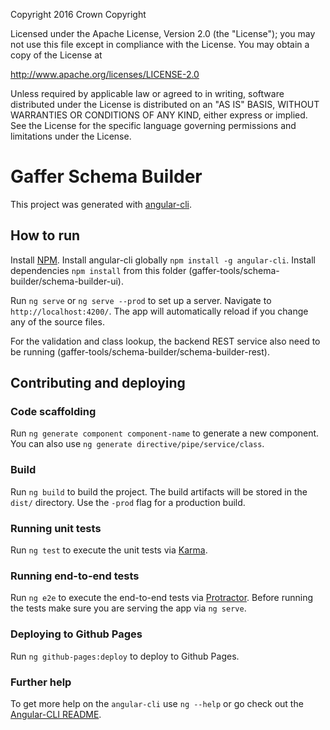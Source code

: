 Copyright 2016 Crown Copyright

Licensed under the Apache License, Version 2.0 (the "License");
you may not use this file except in compliance with the License.
You may obtain a copy of the License at

  http://www.apache.org/licenses/LICENSE-2.0

Unless required by applicable law or agreed to in writing, software
distributed under the License is distributed on an "AS IS" BASIS,
WITHOUT WARRANTIES OR CONDITIONS OF ANY KIND, either express or implied.
See the License for the specific language governing permissions and
limitations under the License.

# Gaffer Schema Builder

This project was generated with [angular-cli](https://github.com/angular/angular-cli).

## How to run

Install [NPM](https://www.npmjs.com/).
Install angular-cli globally `npm install -g angular-cli`.
Install dependencies `npm install` from this folder (gaffer-tools/schema-builder/schema-builder-ui).

Run `ng serve` or `ng serve --prod` to set up a server. Navigate to `http://localhost:4200/`. The app will automatically reload if you change any of the source files.

For the validation and class lookup, the backend REST service also need to be running (gaffer-tools/schema-builder/schema-builder-rest).

## Contributing and deploying

### Code scaffolding

Run `ng generate component component-name` to generate a new component. You can also use `ng generate directive/pipe/service/class`.

### Build

Run `ng build` to build the project. The build artifacts will be stored in the `dist/` directory. Use the `-prod` flag for a production build.

### Running unit tests

Run `ng test` to execute the unit tests via [Karma](https://karma-runner.github.io).

### Running end-to-end tests

Run `ng e2e` to execute the end-to-end tests via [Protractor](http://www.protractortest.org/).
Before running the tests make sure you are serving the app via `ng serve`.

### Deploying to Github Pages

Run `ng github-pages:deploy` to deploy to Github Pages.

### Further help

To get more help on the `angular-cli` use `ng --help` or go check out the [Angular-CLI README](https://github.com/angular/angular-cli/blob/master/README.md).
